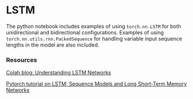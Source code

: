# LSTM

The python notebook includes examples of using `torch.nn.LSTM` for both unidirectional and bidirectional configurations. Examples of using `torch.nn.utils.rnn.PackedSequence` for handling variable input sequence lengths in the model are also included.

### Resources

[Colah blog: Understanding LSTM Networks](https://colah.github.io/posts/2015-08-Understanding-LSTMs/)

[Pytorch tutorial on LSTM: Sequence Models and Long Short-Term Memory Networks](https://pytorch.org/tutorials/beginner/nlp/sequence_models_tutorial.html)